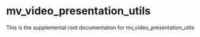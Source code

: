 # mv_video_presentation_utils

This is the supplemental root documentation for mv_video_presentation_utils
